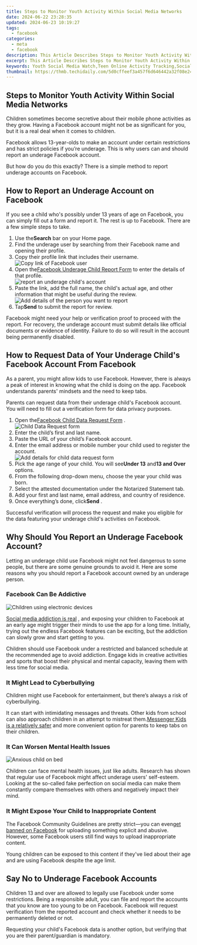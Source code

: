 ```yaml
---
title: Steps to Monitor Youth Activity Within Social Media Networks
date: 2024-06-22 23:28:35
updated: 2024-06-23 10:19:27
tags:
  - facebook
categories:
  - meta
  - facebook
description: This Article Describes Steps to Monitor Youth Activity Within Social Media Networks
excerpt: This Article Describes Steps to Monitor Youth Activity Within Social Media Networks
keywords: Youth Social Media Watch,Teen Online Activity Tracking,Social Media Safety for Youngsters,Youth Cyber Surveillance Steps,Monitor Adolescent Net Use,Securing Teens on SNSs,Guardianship of Youth Internet
thumbnail: https://thmb.techidaily.com/5d0cffeef3a457f6d646442a32f08e24ee51602aa778ea2d41cdc52aa7fdbdaa.jpg
---
```


## Steps to Monitor Youth Activity Within Social Media Networks

 Children sometimes become secretive about their mobile phone activities as they grow. Having a Facebook account might not be as significant for you, but it is a real deal when it comes to children.

 Facebook allows 13-year-olds to make an account under certain restrictions and has strict policies if you’re underage. This is why users can and should report an underage Facebook account.

 But how do you do this exactly? There is a simple method to report underage accounts on Facebook.

## How to Report an Underage Account on Facebook

 If you see a child who's possibly under 13 years of age on Facebook, you can simply fill out a form and report it. The rest is up to Facebook. There are a few simple steps to take.

1. Use the**Search** bar on your Home page.
2. Find the underage user by searching from their Facebook name and opening their profile.
3. Copy their profile link that includes their username.  
![Copy link of Facebook user](https://static1.makeuseofimages.com/wordpress/wp-content/uploads/2022/10/Copy-link-of-Facebook-user.JPG)
4. Open the[Facebook Underage Child Report Form](https://www.facebook.com/help/contact/209046679279097) to enter the details of that profile.  
![report an underage child's account](https://static1.makeuseofimages.com/wordpress/wp-content/uploads/2022/10/report-an-underage-child.jpg)
5. Paste the link, add the full name, the child's actual age, and other information that might be useful during the review.  
![Add details of the person you want to report](https://static1.makeuseofimages.com/wordpress/wp-content/uploads/2022/10/Add-details-of-the-person-you-want-to-report.jpg)
6. Tap**Send** to submit the report for review.

 Facebook might need your help or verification proof to proceed with the report. For recovery, the underage account must submit details like official documents or evidence of identity. Failure to do so will result in the account being permanently disabled.

## How to Request Data of Your Underage Child's Facebook Account From Facebook

 As a parent, you might allow kids to use Facebook. However, there is always a peak of interest in knowing what the child is doing on the app. Facebook understands parents' mindsets and the need to keep tabs.

 Parents can request data from their underage child's Facebook account. You will need to fill out a verification form for data privacy purposes.

1. Open the[Facebook Child Data Request Form](https://www.facebook.com/help/contact/174263416008051) .  
![Child Data Request form](https://static1.makeuseofimages.com/wordpress/wp-content/uploads/2022/10/Child-Data-Request-form.jpg)
2. Enter the child’s first and last name.
3. Paste the URL of your child’s Facebook account.
4. Enter the email address or mobile number your child used to register the account.  
![Add details for child data request form](https://static1.makeuseofimages.com/wordpress/wp-content/uploads/2022/10/Add-details-for-child-data-request-form.jpg)
5. Pick the age range of your child. You will see**Under 13** and**13 and Over** options.
6. From the following drop-down menu, choose the year your child was born.
7. Select the attested documentation under the Notarized Statement tab.
8. Add your first and last name, email address, and country of residence.
9. Once everything’s done, click**Send** .

 Successful verification will process the request and make you eligible for the data featuring your underage child's activities on Facebook.

## Why Should You Report an Underage Facebook Account?

 Letting an underage child use Facebook might not feel dangerous to some people, but there are some genuine grounds to avoid it. Here are some reasons why you should report a Facebook account owned by an underage person.

### Facebook Can Be Addictive

![Children using electronic devices](https://static1.makeuseofimages.com/wordpress/wp-content/uploads/2022/10/Children-using-phones.jpg)

[Social media addiction is real](https://www.makeuseof.com/what-is-social-media-addiction/) , and exposing your children to Facebook at an early age might trigger their minds to use the app for a long time. Initially, trying out the endless Facebook features can be exciting, but the addiction can slowly grow and start getting to you.

 Children should use Facebook under a restricted and balanced schedule at the recommended age to avoid addiction. Engage kids in creative activities and sports that boost their physical and mental capacity, leaving them with less time for social media.

### It Might Lead to Cyberbullying

 Children might use Facebook for entertainment, but there’s always a risk of cyberbullying.

 It can start with intimidating messages and threats. Other kids from school can also approach children in an attempt to mistreat them.[Messenger Kids is a relatively safer](https://www.makeuseof.com/is-messenger-kids-safe-children/) and more convenient option for parents to keep tabs on their children.

### It Can Worsen Mental Health Issues

![Anxious child on bed](https://static1.makeuseofimages.com/wordpress/wp-content/uploads/2022/10/Anxious-child-on-bed.jpg)

 Children can face mental health issues, just like adults. Research has shown that regular use of Facebook might affect underage users' self-esteem. Looking at the so-called fake perfection on social media can make them constantly compare themselves with others and negatively impact their mind.

### It Might Expose Your Child to Inappropriate Content

 The Facebook Community Guidelines are pretty strict—you can even[get banned on Facebook](https://www.makeuseof.com/things-permanently-banned-from-facebook/) for uploading something explicit and abusive. However, some Facebook users still find ways to upload inappropriate content.

 Young children can be exposed to this content if they've lied about their age and are using Facebook despite the age limit.

###

## Say No to Underage Facebook Accounts

 Children 13 and over are allowed to legally use Facebook under some restrictions. Being a responsible adult, you can file and report the accounts that you know are too young to be on Facebook. Facebook will request verification from the reported account and check whether it needs to be permanently deleted or not.

 Requesting your child's Facebook data is another option, but verifying that you are their parent/guardian is mandatory.


<ins class="adsbygoogle"
     style="display:block"
     data-ad-format="autorelaxed"
     data-ad-client="ca-pub-7571918770474297"
     data-ad-slot="1223367746"></ins>



<ins class="adsbygoogle"
     style="display:block"
     data-ad-client="ca-pub-7571918770474297"
     data-ad-slot="8358498916"
     data-ad-format="auto"
     data-full-width-responsive="true"></ins>
